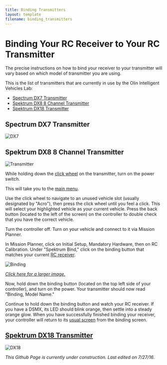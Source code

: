 ```yaml
---
title: Binding Transmitters
layout: template
filename: binding_transmitters
---
```


# Binding Your RC Receiver to Your RC Transmitter

The precise instructions on how to bind your receiver to your transmitter will vary based on which model of transmitter you are using.

This is the list of transmitters that are currently in use by the Olin Intelligent Vehicles Lab:

- [Spectrum DX7 Transmitter](#Spectrum_DX7_Transmitter)
- [Spektrum DX8 8 Channel Transmitter](#Spektrum_DX8_8_Channel_Transmitter)
- [Spektrum DX18 Transmitter](#Spektrum_DX18_Transmitter)

## Spectrum DX7 Transmitter

![DX7](http://www.spektrumrc.com/ProdInfo/SPM/450/SPM2731-450.jpg)

## Spektrum DX8 8 Channel Transmitter

![Transmitter](../images/Spektrum.png)

While holding down the [click wheel](../images/click_wheel.png) on the transmitter, turn on the power switch.

This will take you to the [main menu](https://raw.githubusercontent.com/olinrobotics/olinrobotics.github.io/master/images/Spektrum.png).

Use the click wheel to navigate to an unused vehicle slot (usually designated by "Acro"), then press the click wheel until you feel a click. This will select your highlighted vehicle as your current vehicle. Press the back button (located to the left of the screen) on the controller to double check that you have the correct vehicle.

Turn the controller off.
Turn on your vehicle and connect to it via Mission Planner.

In Mission Planner, click on Initial Setup, Mandatory Hardware, then on RC Calibration. Under "Spektrum Bind," click on the binding button that matches your current [RC receiver](https://raw.githubusercontent.com/olinrobotics/olinrobotics.github.io/master/images/Receiver.jpg).

![Binding](../images/binding.png)

[*Click here for a larger image.*](https://raw.githubusercontent.com/olinrobotics/olinrobotics.github.io/master/images/binding.png)

Now, hold down the binding button (located on the top left side of your controller), and turn on the power. Your transmitter should now read "Binding, Model Name."

Continue to hold down the binding button and watch your RC receiver. If you have a DSMX, its LED should blink orange, then settle into a steady orange glow. When you have successfully finished binding your receiver, your controller will return to its [usual screen](https://raw.githubusercontent.com/olinrobotics/olinrobotics.github.io/master/images/Spektrum.png) from the binding screen.

## [Spektrum DX18 Transmitter](http://www.spektrumrc.com/Products/Default.aspx?ProdId=SPM18100)

![DX18](http://www.spektrumrc.com/Content/ProductStatic/SPM18100/images/DX18(V2).png)

*This Github Page is currently under construction.*
*Last edited on 7/27/16.*
